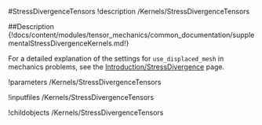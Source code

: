 #StressDivergenceTensors
!description /Kernels/StressDivergenceTensors


##Description
{!docs/content/modules/tensor_mechanics/common_documentation/supplementalStressDivergenceKernels.md!}


For a detailed explanation of the settings for `use_displaced_mesh` in mechanics problems, see the [Introduction/StressDivergence](/introduction/StressDivergence.md) page.

!parameters /Kernels/StressDivergenceTensors

!inputfiles /Kernels/StressDivergenceTensors

!childobjects /Kernels/StressDivergenceTensors
